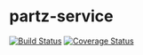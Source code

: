 # partz-service
[![Build Status](https://www.travis-ci.com/derBinder/partz-service.svg?branch=dev)](https://www.travis-ci.com/derBinder/partz-service)
[![Coverage Status](https://coveralls.io/repos/github/derBinder/partz-service/badge.svg?branch=dev)](https://coveralls.io/github/derBinder/partz-service?branch=coveralls)
